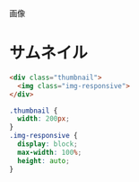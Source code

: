 画像
# サムネイル
```html
<div class="thumbnail">
  <img class="img-responsive">
</div>
```
```css
.thumbnail {
  width: 200px;
}
.img-responsive {
  display: block;
  max-width: 100%;
  height: auto;
}
```
